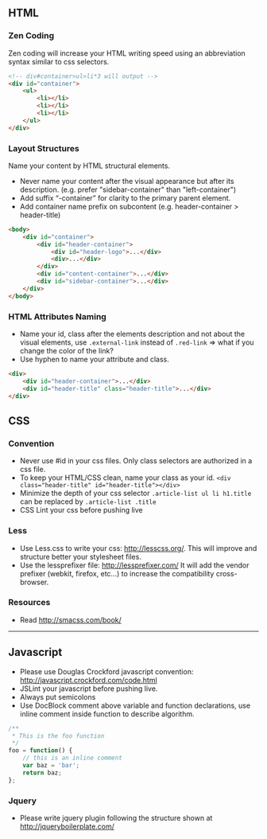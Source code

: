 ## HTML

### Zen Coding
Zen coding will increase your HTML writing speed using an abbreviation syntax similar to css selectors.
```html
<!-- div#container>ul>li*3 will output -->
<div id="container">
    <ul>
        <li></li>
        <li></li>
        <li></li>
    </ul>
</div>
````

### Layout Structures
Name your content by HTML structural elements. 
* Never name your content after the visual appearance but after its description. (e.g. prefer "sidebar-container" than "left-container")
* Add suffix “-container” for clarity to the primary parent element.
* Add container name prefix on subcontent (e.g. header-container > header-title)

```html
<body>
    <div id="container">
        <div id="header-container">
            <div id="header-logo">...</div>
            <div>...</div>
        </div>
        <div id="content-container">...</div>
        <div id="sidebar-container">...</div>
    </div>
</body>
```

### HTML Attributes Naming
* Name your id, class after the elements description and not about the visual elements, use `.external-link` instead of `.red-link` => what if you change the color of the link?
* Use hyphen to name your attribute and class.

```html
<div>
    <div id="header-container">...</div>
    <div id="header-title" class="header-title">...</div>
</div>
```



## CSS

### Convention
* Never use #id in your css files. Only class selectors are authorized in a css file. 
* To keep your HTML/CSS clean, name your class as your id. `<div class="header-title" id="header-title"></div>`
* Minimize the depth of your css selector `.article-list ul li h1.title` can be replaced by `.article-list .title`
* CSS Lint your css before pushing live

### Less
* Use Less.css to write your css: http://lesscss.org/. This will improve and structure better your stylesheet files.
* Use the lessprefixer file: http://lessprefixer.com/ It will add the vendor prefixer (webkit, firefox, etc...) to increase the compatibility cross-browser.

### Resources
* Read http://smacss.com/book/

***

## Javascript

* Please use Douglas Crockford javascript convention: http://javascript.crockford.com/code.html
* JSLint your javascript before pushing live.
* Always put semicolons
* Use DocBlock comment above variable and function declarations, use inline comment inside function to describe algorithm.

```javascript
/**
 * This is the foo function
 */
foo = function() {
    // this is an inline comment
    var baz = 'bar';   
    return baz;
};
```

### Jquery
* Please write jquery plugin following the structure shown at http://jqueryboilerplate.com/


